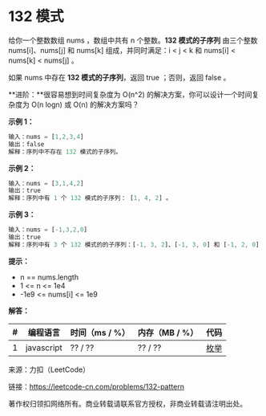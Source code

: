 # 132 模式

给你一个整数数组 nums ，数组中共有 n 个整数。**132 模式的子序列** 由三个整数 nums[i]、nums[j] 和 nums[k] 组成，并同时满足：i < j < k 和 nums[i] < nums[k] < nums[j] 。

如果 nums 中存在 **132 模式的子序列**，返回 true ；否则，返回 false 。

**进阶：**很容易想到时间复杂度为 O(n^2) 的解决方案，你可以设计一个时间复杂度为 O(n logn) 或 O(n) 的解决方案吗？

**示例 1：**

``` javascript
输入：nums = [1,2,3,4]
输出：false
解释：序列中不存在 132 模式的子序列。
```

**示例 2：**

``` javascript
输入：nums = [3,1,4,2]
输出：true
解释：序列中有 1 个 132 模式的子序列： [1, 4, 2] 。
```

**示例 3：**

``` javascript
输入：nums = [-1,3,2,0]
输出：true
解释：序列中有 3 个 132 模式的的子序列：[-1, 3, 2]、[-1, 3, 0] 和 [-1, 2, 0] 。
```

**提示：**

- n == nums.length
- 1 <= n <= 1e4
- -1e9 <= nums[i] <= 1e9

**解答：**

**#**|**编程语言**|**时间（ms / %）**|**内存（MB / %）**|**代码**
--|--|--|--|--
1|javascript|?? / ??|?? / ??|[枚举](./javascript/ac_v1.js)

来源：力扣（LeetCode）

链接：https://leetcode-cn.com/problems/132-pattern

著作权归领扣网络所有。商业转载请联系官方授权，非商业转载请注明出处。
